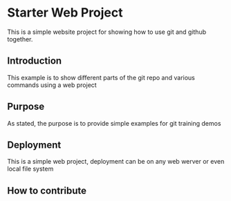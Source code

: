 # Starter Web Project

This is a simple website project for showing how to use git and github together.

## Introduction

This example is to show different parts of the git repo and various commands using a web project

## Purpose

As stated, the purpose is to provide simple examples for git training demos

## Deployment

This is a simple web project, deployment can be on any web werver or even local file system

## How to contribute